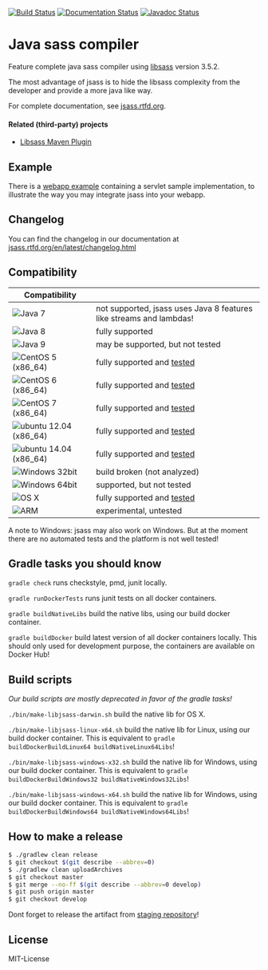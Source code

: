 [![Build Status](https://img.shields.io/travis/bit3/jsass/master.svg?style=flat-square)](https://travis-ci.org/bit3/jsass)
[![Documentation Status](https://readthedocs.org/projects/jsass/badge/?version=latest)](http://jsass.readthedocs.io/en/latest/)
[![Javadoc Status](https://javadocio-badges.herokuapp.com/io.bit3/jsass/badge.svg)](http://javadoc.io/doc/io.bit3/jsass/)

Java sass compiler
==================

Feature complete java sass compiler using [libsass][libsass] version 3.5.2.

The most advantage of jsass is to hide the libsass complexity from the developer and provide a more java like way.

For complete documentation, see [jsass.rtfd.org][jsass-docs].

[libsass]: https://github.com/sass/libsass
[jsass-docs]: http://jsass.rtfd.org/

#### Related (third-party) projects

- [Libsass Maven Plugin](https://github.com/warmuuh/libsass-maven-plugin)

Example
-------

There is a [webapp example](example/webapp) containing a servlet sample implementation, to illustrate the way you
may integrate jsass into your webapp.

Changelog
---------

You can find the changelog in our documentation at [jsass.rtfd.org/en/latest/changelog.html][changelog]

[changelog]: http://jsass.readthedocs.org/en/latest/changelog.html

Compatibility
-------------

| Compatibility                         |                                                                     |
| --------------------------------------|---------------------------------------------------------------------|
| ![Java 7][java7]                      | not supported, jsass uses Java 8 features like streams and lambdas! |
| ![Java 8][java8]                      | fully supported                                                     |
| ![Java 9][java9]                      | may be supported, but not tested                                    |
| ![CentOS 5 (x86_64)][centos5]         | fully supported and [tested][travis-ci]                             |
| ![CentOS 6 (x86_64)][centos6]         | fully supported and [tested][travis-ci]                             |
| ![CentOS 7 (x86_64)][centos7]         | fully supported and [tested][travis-ci]                             |
| ![ubuntu 12.04 (x86_64)][ubuntu12.04] | fully supported and [tested][travis-ci]                             |
| ![ubuntu 14.04 (x86_64)][ubuntu14.04] | fully supported and [tested][travis-ci]                             |
| ![Windows 32bit][windows32]           | build broken (not analyzed)                                         |
| ![Windows 64bit][windows64]           | supported, but not tested                                           |
| ![OS X][osx]                          | fully supported and [tested][travis-ci]                             |
| ![ARM][arm]                           | experimental, untested                                              |

A note to Windows: jsass may also work on Windows.
But at the moment there are no automated tests and the platform is not well tested!

[java7]: https://img.shields.io/badge/Java-7-red.svg?style=flat-square
[java8]: https://img.shields.io/badge/Java-8-green.svg?style=flat-square
[java9]: https://img.shields.io/badge/Java-9-yellow.svg?style=flat-square

[centos5]: https://img.shields.io/badge/CentOS-5%20%28x86_64%29-green.svg?style=flat-square
[centos6]: https://img.shields.io/badge/CentOS-6%20%28x86_64%29-green.svg?style=flat-square
[centos7]: https://img.shields.io/badge/CentOS-7%20%28x86_64%29-green.svg?style=flat-square
[ubuntu12.04]: https://img.shields.io/badge/ubuntu-12.04%20%28x86_64%29-green.svg?style=flat-square
[ubuntu14.04]: https://img.shields.io/badge/ubuntu-14.04%20%28x86_64%29-green.svg?style=flat-square

[windows32]: https://img.shields.io/badge/Windows-32bit_(broken)-red.svg?style=flat-square
[windows64]: https://img.shields.io/badge/Windows-64bit-yellow.svg?style=flat-square

[osx]: https://img.shields.io/badge/OS%20X-10+-green.svg?style=flat-square

[arm]: https://img.shields.io/badge/ARM-experimental-yellow.svg?style=flat-square

[travis-ci]: https://travis-ci.org/bit3/jsass

Gradle tasks you should know
----------------------------

`gradle check` runs checkstyle, pmd, junit locally.

`gradle runDockerTests` runs junit tests on all docker containers.

`gradle buildNativeLibs` build the native libs, using our build docker container.

`gradle buildDocker` build latest version of all docker containers locally. This should only used for development purpose, the containers are available on Docker Hub!
 
Build scripts
-------------

*Our build scripts are mostly deprecated in favor of the gradle tasks!*

`./bin/make-libjsass-darwin.sh` build the native lib for OS X.
 
`./bin/make-libjsass-linux-x64.sh` build the native lib for Linux, using our build docker container. This is equivalent to `gradle buildDockerBuildLinux64 buildNativeLinux64Libs`!
 
`./bin/make-libjsass-windows-x32.sh` build the native lib for Windows, using our build docker container. This is equivalent to `gradle buildDockerBuildWindows32 buildNativeWindows32Libs`!
 
`./bin/make-libjsass-windows-x64.sh` build the native lib for Windows, using our build docker container. This is equivalent to `gradle buildDockerBuildWindows64 buildNativeWindows64Libs`!
 
How to make a release
---------------------

```bash
$ ./gradlew clean release
$ git checkout $(git describe --abbrev=0)
$ ./gradlew clean uploadArchives
$ git checkout master
$ git merge --no-ff $(git describe --abbrev=0 develop)
$ git push origin master
$ git checkout develop
```

Dont forget to release the artifact from [staging repository](https://oss.sonatype.org/#stagingRepositories)!

License
-------

MIT-License
